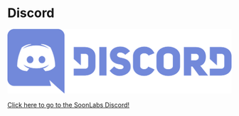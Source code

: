 # Discord

![](<../../.gitbook/assets/image (1).png>)

[Click here to go to the SoonLabs Discord!](https://discord.gg/eYy9Ru9qRd)
